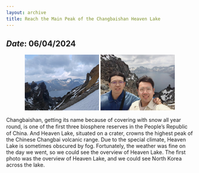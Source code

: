```yaml
---
layout: archive
title: Reach the Main Peak of the Changbaishan Heaven Lake
---
```


## *Date*: 06/04/2024

<figure>
  <center>
    <img src="/news/imgs/changbai_1.png" width="200"/>
    <img src="/news/imgs/changbai_2.png" width="200"/>
  </center>
</figure>

Changbaishan, getting its name because of covering with snow all year round, is one of the ﬁrst three biosphere reserves in the People’s Republic of China. And Heaven Lake, situated on a crater, crowns the highest peak of the Chinese Changbai volcanic range. Due to the special climate, Heaven Lake is sometimes obscured by fog. Fortunately, the weather was fine on the day we went, so we could see the overview of Heaven Lake. The first photo was the overview of Heaven Lake, and we could see North Korea across the lake.



